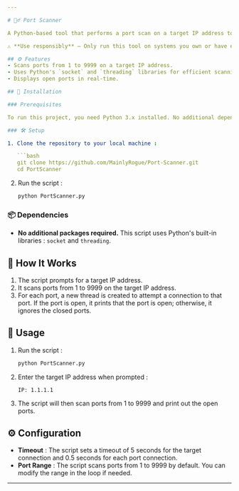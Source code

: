 ```yaml
---

# 🕵️‍♂️ Port Scanner

A Python-based tool that performs a port scan on a target IP address to check which ports are open. It uses threading to speed up the scanning process.

⚠️ **Use responsibly** – Only run this tool on systems you own or have explicit permission to scan.

## ⚙️ Features
- Scans ports from 1 to 9999 on a target IP address.
- Uses Python's `socket` and `threading` libraries for efficient scanning.
- Displays open ports in real-time.

## 🚀 Installation

### Prerequisites

To run this project, you need Python 3.x installed. No additional dependencies are required.

### 🛠️ Setup

1. Clone the repository to your local machine :

   ```bash
   git clone https://github.com/MainlyRogue/Port-Scanner.git
   cd PortScanner
   ```

2. Run the script :

   ```bash
   python PortScanner.py
   ```

### 📦 Dependencies

- **No additional packages required.** This script uses Python's built-in libraries : `socket` and `threading`.

## 🛑 How It Works

1. The script prompts for a target IP address.
2. It scans ports from 1 to 9999 on the target IP address.
3. For each port, a new thread is created to attempt a connection to that port. If the port is open, it prints that the port is open; otherwise, it ignores the closed ports.

## 📝 Usage

1. Run the script :
   ```bash
   python PortScanner.py
   ```

2. Enter the target IP address when prompted :
   ```text
   IP: 1.1.1.1
   ```

3. The script will then scan ports from 1 to 9999 and print out the open ports.

## ⚙️ Configuration

- **Timeout** : The script sets a timeout of 5 seconds for the target connection and 0.5 seconds for each port connection.
- **Port Range** : The script scans ports from 1 to 9999 by default. You can modify the range in the loop if needed.

---
```

